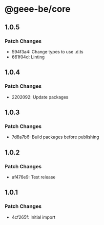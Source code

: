 # @geee-be/core

## 1.0.5

### Patch Changes

- 594f3a4: Change types to use .d.ts
- 661f04d: Linting

## 1.0.4

### Patch Changes

- 2202092: Update packages

## 1.0.3

### Patch Changes

- 7d8a7b6: Build packages before publishing

## 1.0.2

### Patch Changes

- af476e9: Test release

## 1.0.1

### Patch Changes

- 4cf265f: Initial import
